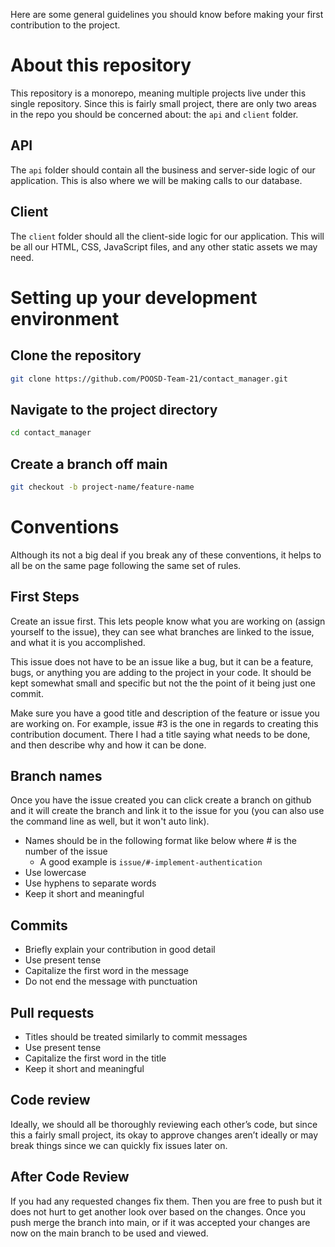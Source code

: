 Here are some general guidelines you should know before making your first contribution to the project.

# About this repository

This repository is a monorepo, meaning multiple projects live under this single repository. Since this is fairly small project, there are only two areas in the repo you should be concerned about: the `api` and `client` folder.

## API

The `api` folder should contain all the business and server-side logic of our application. This is also where we will be making calls to our database.

## Client

The `client` folder should all the client-side logic for our application. This will be all our HTML, CSS, JavaScript files, and any other static assets we may need.

# Setting up your development environment

## Clone the repository

```bash
git clone https://github.com/POOSD-Team-21/contact_manager.git
```

## Navigate to the project directory

```bash
cd contact_manager
```

## Create a branch off main

```bash
git checkout -b project-name/feature-name
```

# Conventions

Although its not a big deal if you break any of these conventions, it helps to all be on the same page following the same set of rules.

## First Steps

Create an issue first. This lets people know what you are working on (assign yourself to the issue), they can see what branches are linked to the issue, and what it is you accomplished.

This issue does not have to be an issue like a bug, but it can be a feature, bugs, or anything you are adding to the project in your code. It should be kept somewhat small and specific but not the the point of it being just one commit.

Make sure you have a good title and description of the feature or issue you are working on. For example, issue #3 is the one in regards to creating this contribution document. There I had a title saying what needs to be done, and then describe why and how it can be done.

## Branch names

Once you have the issue created you can click create a branch on github and it will create the branch and link it to the issue for you (you can also use the command line as well, but it won't auto link).

- Names should be in the following format like below where # is the number of the issue
  - A good example is `issue/#-implement-authentication`
- Use lowercase
- Use hyphens to separate words
- Keep it short and meaningful

## Commits

- Briefly explain your contribution in good detail
- Use present tense
- Capitalize the first word in the message
- Do not end the message with punctuation

## Pull requests

- Titles should be treated similarly to commit messages
- Use present tense
- Capitalize the first word in the title
- Keep it short and meaningful

## Code review

Ideally, we should all be thoroughly reviewing each other’s code, but since this a fairly small project, its okay to approve changes aren’t ideally or may break things since we can quickly fix issues later on.

## After Code Review

If you had any requested changes fix them. Then you are free to push but it does not hurt to get another look over based on the changes. Once you push merge the branch into main, or if it was accepted your changes are now on the main branch to be used and viewed.
